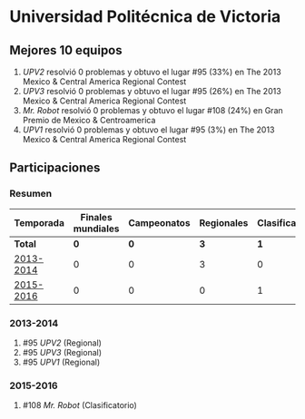 ---
---

# Universidad Politécnica de Victoria

## Mejores 10 equipos

1. _UPV2_ resolvió 0 problemas y obtuvo el lugar #95 (33%) en The 2013 Mexico & Central America Regional Contest
1. _UPV3_ resolvió 0 problemas y obtuvo el lugar #95 (26%) en The 2013 Mexico & Central America Regional Contest
1. _Mr. Robot_ resolvió 0 problemas y obtuvo el lugar #108 (24%) en Gran Premio de Mexico & Centroamerica
1. _UPV1_ resolvió 0 problemas y obtuvo el lugar #95 (3%) en The 2013 Mexico & Central America Regional Contest

## Participaciones

### Resumen

| Temporada | Finales mundiales | Campeonatos | Regionales | Clasificatorios | Equipos |
| --- | --- | --- | --- | --- | --- |
| **Total** | **0** | **0** | **3** | **1** | **4** |
| [2013-2014](#2013-2014) | 0 | 0 | 3 | 0 | 3 |
| [2015-2016](#2015-2016) | 0 | 0 | 0 | 1 | 1 |

### 2013-2014

1. #95 _UPV2_ (Regional)
1. #95 _UPV3_ (Regional)
1. #95 _UPV1_ (Regional)

### 2015-2016

1. #108 _Mr. Robot_ (Clasificatorio)



